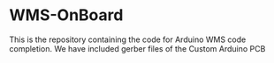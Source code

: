 # WMS-OnBoard
This is the repository containing the code for Arduino WMS code completion.
We have included gerber files of the Custom Arduino PCB

